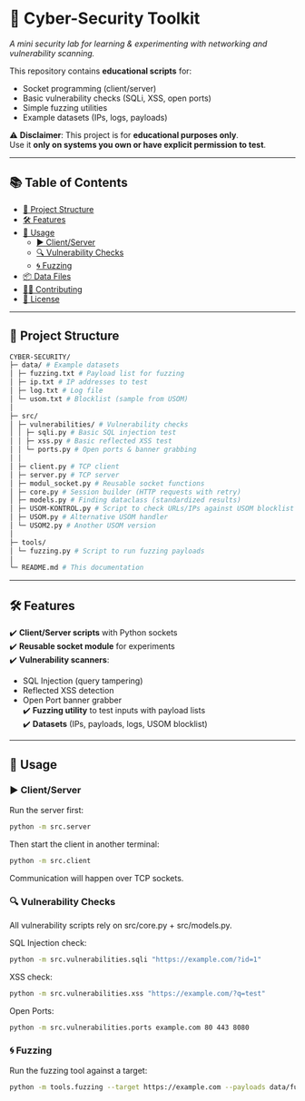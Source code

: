 # 🔐 Cyber-Security Toolkit
*A mini security lab for learning & experimenting with networking and vulnerability scanning.*

This repository contains **educational scripts** for:
- Socket programming (client/server)
- Basic vulnerability checks (SQLi, XSS, open ports)
- Simple fuzzing utilities
- Example datasets (IPs, logs, payloads)

⚠️ **Disclaimer**: This project is for **educational purposes only**.  
Use it **only on systems you own or have explicit permission to test**.

---

## 📚 Table of Contents
- [📂 Project Structure](#-project-structure)
- [🛠 Features](#-features)
- [🚀 Usage](#-usage)
  - [▶️ Client/Server](#️-clientserver)
  - [🔍 Vulnerability Checks](#-vulnerability-checks)
  - [🌀 Fuzzing](#-fuzzing)
- [📦 Data Files](#-data-files)
- [👩‍💻 Contributing](#-contributing)
- [📄 License](#-license)

---

## 📂 Project Structure

```bash
CYBER-SECURITY/
├─ data/ # Example datasets
│ ├─ fuzzing.txt # Payload list for fuzzing
│ ├─ ip.txt # IP addresses to test
│ ├─ log.txt # Log file
│ └─ usom.txt # Blocklist (sample from USOM)
│
├─ src/
│ ├─ vulnerabilities/ # Vulnerability checks
│ │ ├─ sqli.py # Basic SQL injection test
│ │ ├─ xss.py # Basic reflected XSS test
│ │ └─ ports.py # Open ports & banner grabbing
│ │
│ ├─ client.py # TCP client
│ ├─ server.py # TCP server
│ ├─ modul_socket.py # Reusable socket functions
│ ├─ core.py # Session builder (HTTP requests with retry)
│ ├─ models.py # Finding dataclass (standardized results)
│ ├─ USOM-KONTROL.py # Script to check URLs/IPs against USOM blocklist
│ ├─ USOM.py # Alternative USOM handler
│ └─ USOM2.py # Another USOM version
│
├─ tools/
│ └─ fuzzing.py # Script to run fuzzing payloads
│
└─ README.md # This documentation

```


---

## 🛠 Features
✔️ **Client/Server scripts** with Python sockets  
✔️ **Reusable socket module** for experiments  
✔️ **Vulnerability scanners**:
- SQL Injection (query tampering)
- Reflected XSS detection
- Open Port banner grabber  
✔️ **Fuzzing utility** to test inputs with payload lists  
✔️ **Datasets** (IPs, payloads, logs, USOM blocklist)

---

## 🚀 Usage

### ▶️ Client/Server
Run the server first:
```bash
python -m src.server
```


Then start the client in another terminal:
```bash
python -m src.client
```
Communication will happen over TCP sockets.


### 🔍 Vulnerability Checks
All vulnerability scripts rely on src/core.py + src/models.py.

SQL Injection check:
```bash
python -m src.vulnerabilities.sqli "https://example.com/?id=1"
```

XSS check:
```bash
python -m src.vulnerabilities.xss "https://example.com/?q=test"
```


Open Ports:
```bash
python -m src.vulnerabilities.ports example.com 80 443 8080
```

### 🌀 Fuzzing
Run the fuzzing tool against a target:
```bash
python -m tools.fuzzing --target https://example.com --payloads data/fuzzing.txt
```